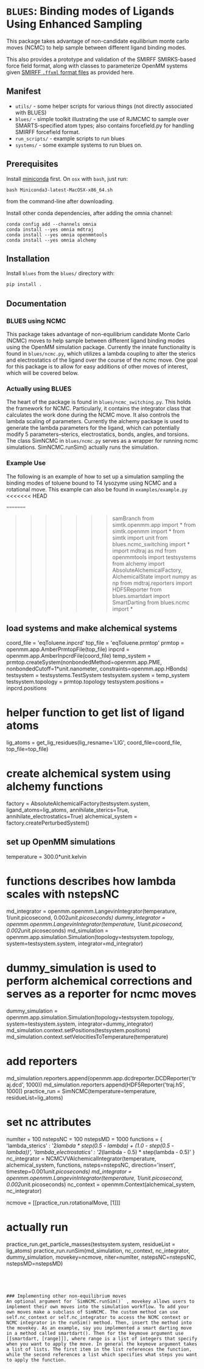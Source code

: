 # `BLUES`: Binding modes of Ligands Using Enhanced Sampling

This package takes advantage of non-candidate equilibrium monte carlo moves (NCMC) to help sample between different ligand binding modes.

This also provides a prototype and validation of the SMIRFF SMIRKS-based force field format, along with classes to parameterize OpenMM systems given [SMIRFF `.ffxml` format files](https://github.com/open-forcefield-group/smarty/blob/master/The-SMIRFF-force-field-format.md) as provided here.

## Manifest

* `utils/` - some helper scripts for various things (not directly associated with BLUES)
* `blues/` - simple toolkit illustrating the use of RJMCMC to sample over SMARTS-specified atom types; also contains forcefield.py for handling SMIRFF forcefield format.
* `run_scripts/` - example scripts to run blues
* `systems/` - some example systems to run blues on.

## Prerequisites

Install [miniconda](http://conda.pydata.org/miniconda.html) first. On `osx` with `bash`, just run:
```
bash Miniconda3-latest-MacOSX-x86_64.sh
```
from the command-line after downloading.

Install other conda dependencies, after adding the omnia channel:
```
conda config add --channels omnia
conda install --yes omnia mdtraj
conda install --yes omnia openmmtools
conda install --yes omnia alchemy
```


## Installation

Install `blues` from the `blues/` directory with:
```bash
pip install .
```

## Documentation

### BLUES using NCMC

This package takes advantage of non-equilibrium candidate Monte Carlo (NCMC) moves to help sample between different ligand binding modes using the OpenMM simulation package. Currently the innate functionality is found in `blues/ncmc.py`, which utilizes a lambda coupling to alter the sterics and electrostatics of the ligand over the course of the ncmc move. One goal for this package is to allow for easy additions of other moves of interest, which will be covered below.

### Actually using BLUES
The heart of the package is found in `blues/ncmc_switching.py`. This holds the framework for NCMC. Particularly, it contains the integrator class that calculates the work done during the NCMC move. It also controls the lambda scaling of parameters. Currently the alchemy package is used to generate the lambda parameters for the ligand, which can potentially modify 5 parameters–sterics, electrostatics, bonds, angles, and torsions. 
The class SimNCMC in `blues/ncmc.py` serves as a wrapper for running ncmc simulations. SimNCMC.runSim() actually runs the simulation.

### Example Use
The following is an example of how to set up a simulation sampling the binding modes of toluene bound to T4 lysozyme using NCMC and a rotational move.
This example can also be found in `examples/example.py`
<<<<<<< HEAD
```python
=======
```
>>>>>>> samBranch
from simtk.openmm.app import *
from simtk.openmm import *
from simtk import unit
from blues.ncmc_switching import *
import mdtraj as md
from openmmtools import testsystems
from alchemy import AbsoluteAlchemicalFactory, AlchemicalState
import numpy as np
from mdtraj.reporters import HDF5Reporter
from blues.smartdart import SmartDarting
from blues.ncmc import *

## load systems and make alchemical systems
coord_file = 'eqToluene.inpcrd'
top_file =   'eqToluene.prmtop'
prmtop = openmm.app.AmberPrmtopFile(top_file)
inpcrd = openmm.app.AmberInpcrdFile(coord_file)
temp_system = prmtop.createSystem(nonbondedMethod=openmm.app.PME, nonbondedCutoff=1*unit.nanometer, constraints=openmm.app.HBonds)
testsystem = testsystems.TestSystem
testsystem.system = temp_system
testsystem.topology = prmtop.topology
testsystem.positions = inpcrd.positions
# helper function to get list of ligand atoms
lig_atoms = get_lig_residues(lig_resname='LIG', coord_file=coord_file, top_file=top_file)
# create alchemical system using alchemy functions
factory = AbsoluteAlchemicalFactory(testsystem.system, ligand_atoms=lig_atoms, annihilate_sterics=True, annihilate_electrostatics=True)
alchemical_system = factory.createPerturbedSystem()
## set up OpenMM simulations
temperature = 300.0*unit.kelvin
# functions describes how lambda scales with nstepsNC
md_integrator = openmm.openmm.LangevinIntegrator(temperature, 1/unit.picosecond, 0.002*unit.picoseconds)
dummy_integrator = openmm.openmm.LangevinIntegrator(temperature, 1/unit.picosecond, 0.002*unit.picoseconds)
md_simulation = openmm.app.simulation.Simulation(topology=testsystem.topology, system=testsystem.system, integrator=md_integrator)
# dummy_simulation is used to perform alchemical corrections and serves as a reporter for ncmc moves
dummy_simulation = openmm.app.simulation.Simulation(topology=testsystem.topology, system=testsystem.system, integrator=dummy_integrator)
md_simulation.context.setPositions(testsystem.positions)
md_simulation.context.setVelocitiesToTemperature(temperature)
# add reporters
md_simulation.reporters.append(openmm.app.dcdreporter.DCDReporter('traj.dcd', 1000))
md_simulation.reporters.append(HDF5Reporter('traj.h5', 1000))
practice_run = SimNCMC(temperature=temperature, residueList=lig_atoms)
# set nc attributes
numIter = 100
nstepsNC = 100
nstepsMD = 1000
functions = { 'lambda_sterics' : '2*lambda * step(0.5 - lambda) + (1.0 - step(0.5 - lambda))', 'lambda_electrostatics' : '2*(lambda - 0.5) * step(lambda - 0.5)' }
nc_integrator = NCMCVVAlchemicalIntegrator(temperature, alchemical_system, functions, nsteps=nstepsNC, direction='insert', timestep=0.001*unit.picoseconds)
md_integrator = openmm.openmm.LangevinIntegrator(temperature, 1/unit.picosecond, 0.002*unit.picoseconds)
nc_context = openmm.Context(alchemical_system, nc_integrator)

ncmove = [[practice_run.rotationalMove, [1]]]
# actually run
practice_run.get_particle_masses(testsystem.system, residueList = lig_atoms)
practice_run.runSim(md_simulation, nc_context, nc_integrator, dummy_simulation, movekey=ncmove, niter=numIter, nstepsNC=nstepsNC, nstepsMD=nstepsMD)


```




### Implementing other non-equilibrium moves
An optional argument for `SimNCMC.runSim()` , movekey allows users to implement their own moves into the simulation workflow. To add your own moves make a subclass of SimNCMC. The custom method can use self.nc_context or self.nc_integrator to access the NCMC context or NCMC integrator in the runSim() method. Then, insert the method into the movekey. As an example, say you implemented a smart darting move in a method called smartdart(). Then for the keymove argument use [[smartdart, [range]]], where range is a list of integers that specify when you want to apply the move. In general the keymove argument takes a list of lists. The first item in the list references the function, while the second references a list which specifies what steps you want to apply the function.

